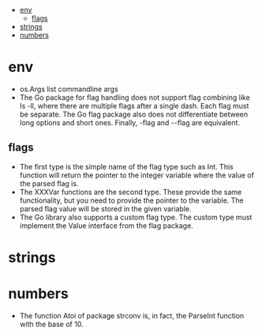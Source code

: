 - [env](#env)
  - [flags](#flags)
- [strings](#strings)
- [numbers](#numbers)
# env
- os.Args list commandline args
- The Go package for flag handling does not support flag combining like ls -ll, where there are multiple flags after a single dash. Each flag must be separate. The Go flag package also does not differentiate between long options and short ones. Finally, -flag and --flag are equivalent. 
## flags
- The first type is the simple name of the flag type such as Int. This function will return the pointer to the integer variable where the value of the parsed flag is.
- The XXXVar functions are the second type. These provide the same functionality, but you need to provide the pointer to the variable. The parsed flag value will be stored in the given variable.
- The Go library also supports a custom flag type. The custom type must implement the Value interface from the flag package.
# strings

# numbers
- The function Atoi of package strconv is, in fact, the ParseInt function with the base of 10.
